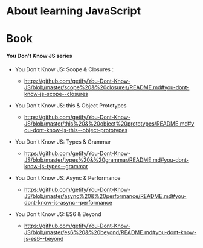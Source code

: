 # About learning JavaScript

# Book
#### You Don't Know JS series
- You Don't Know JS: Scope & Closures : 
  - https://github.com/getify/You-Dont-Know-JS/blob/master/scope%20&%20closures/README.md#you-dont-know-js-scope--closures
  
- You Don't Know JS: this & Object Prototypes
  - https://github.com/getify/You-Dont-Know-JS/blob/master/this%20&%20object%20prototypes/README.md#you-dont-know-js-this--object-prototypes
  
- You Don't Know JS: Types & Grammar
  - https://github.com/getify/You-Dont-Know-JS/blob/master/types%20&%20grammar/README.md#you-dont-know-js-types--grammar
  
- You Don't Know JS: Async & Performance
  - https://github.com/getify/You-Dont-Know-JS/blob/master/async%20&%20performance/README.md#you-dont-know-js-async--performance
  
- You Don't Know JS: ES6 & Beyond
  - https://github.com/getify/You-Dont-Know-JS/blob/master/es6%20&%20beyond/README.md#you-dont-know-js-es6--beyond
